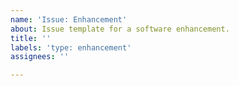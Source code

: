 ```yaml
---
name: 'Issue: Enhancement'
about: Issue template for a software enhancement.
title: ''
labels: 'type: enhancement'
assignees: ''

---
```



